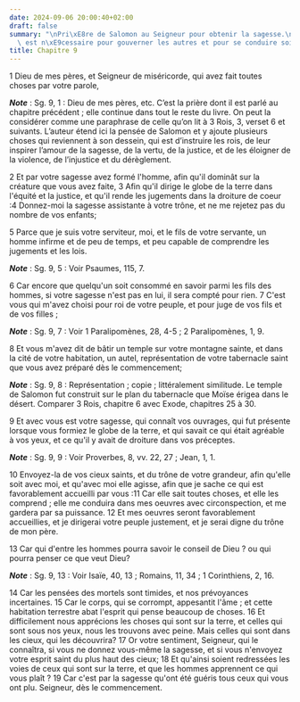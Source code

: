 ```yaml
---
date: 2024-09-06 20:00:40+02:00
draft: false
summary: "\nPri\xE8re de Salomon au Seigneur pour obtenir la sagesse.\nLa sagesse\
  \ est n\xE9cessaire pour gouverner les autres et pour se conduire soi-m\xEAme.\n"
title: Chapitre 9
---
```





1 Dieu de mes pères, et Seigneur de miséricorde, qui avez fait toutes choses par votre parole,

***Note*** :  Sg. 9, 1 : Dieu de mes pères, etc. C’est la prière dont il est parlé au chapitre précédent ; elle continue dans tout le reste du livre. On peut la considérer comme une paraphrase de celle qu’on lit à 3 Rois, 3, verset 6 et suivants. L’auteur étend ici la pensée de Salomon et y ajoute plusieurs choses qui reviennent à son dessein, qui est d’instruire les rois, de leur inspirer l’amour de la sagesse, de la vertu, de la justice, et de les éloigner de la violence, de l’injustice et du dérèglement.

2 Et par votre sagesse avez formé l'homme, afin qu'il dominât sur la créature que vous avez faite, 3 Afin qu'il dirige le globe de la terre dans l'équité et la justice, et qu'il rende les jugements dans la droiture de coeur :4 Donnez-moi la sagesse assistante à votre trône, et ne me rejetez pas du nombre de vos enfants;


5 Parce que je suis votre serviteur, moi, et le fils de votre servante, un homme infirme et de peu de temps, et peu capable de comprendre les jugements et les lois.

***Note*** :  Sg. 9, 5 : Voir Psaumes, 115, 7.

6 Car encore que quelqu'un soit consommé en savoir parmi les fils des hommes, si votre sagesse n'est pas en lui, il sera compté pour rien. 7 C'est vous qui m'avez choisi pour roi de votre peuple, et pour juge de vos fils et de vos filles ;

***Note*** :  Sg. 9, 7 : Voir 1 Paralipomènes, 28, 4-5 ; 2 Paralipomènes, 1, 9.

8 Et vous m'avez dit de bâtir un temple sur votre montagne sainte, et dans la cité de votre habitation, un autel, représentation de votre tabernacle saint que vous avez préparé dès le commencement;

***Note*** :  Sg. 9, 8 : Représentation ; copie ; littéralement similitude. Le temple de Salomon fut construit sur le plan du tabernacle que Moïse érigea dans le désert. Comparer 3 Rois, chapitre 6 avec Exode, chapitres 25 à 30.


9 Et avec vous est votre sagesse, qui connaît vos ouvrages, qui fut présente lorsque vous formiez le globe de la terre, et qui savait ce qui était agréable à vos yeux, et ce qu'il y avait de droiture dans vos préceptes.

***Note*** :  Sg. 9, 9 : Voir Proverbes, 8, vv. 22, 27 ; Jean, 1, 1.

10 Envoyez-la de vos cieux saints, et du trône de votre grandeur, afin qu'elle soit avec moi, et qu'avec moi elle agisse, afin que je sache ce qui est favorablement accueilli par vous :11 Car elle sait toutes choses, et elle les comprend ; elle me conduira dans mes oeuvres avec circonspection, et me gardera par sa puissance. 12 Et mes oeuvres seront favorablement accueillies, et je dirigerai votre peuple justement, et je serai digne du trône de mon père.


13 Car qui d'entre les hommes pourra savoir le conseil de Dieu ? ou qui pourra penser ce que veut Dieu?

***Note*** :  Sg. 9, 13 : Voir Isaïe, 40, 13 ; Romains, 11, 34 ; 1 Corinthiens, 2, 16.

14 Car les pensées des mortels sont timides, et nos prévoyances incertaines. 15 Car le corps, qui se corrompt, appesantit l'âme ; et cette habitation terrestre abat l'esprit qui pense beaucoup de choses. 16 Et difficilement nous apprécions les choses qui sont sur la terre, et celles qui sont sous nos yeux, nous les trouvons avec peine. Mais celles qui sont dans les cieux, qui les découvrira? 17 Or votre sentiment, Seigneur, qui le connaîtra, si vous ne donnez vous-même la sagesse, et si vous n'envoyez votre esprit saint du plus haut des cieux; 18 Et qu'ainsi soient redressées les voies de ceux qui sont sur la terre, et que les hommes apprennent ce qui vous plaît ? 19 Car c'est par la sagesse qu'ont été guéris tous ceux qui vous ont plu. Seigneur, dès le commencement.

